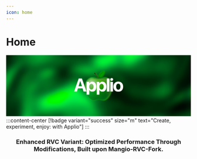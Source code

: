 ```yaml
---
icon: home
---
```


# Home

![](assets/applio.png)
:::content-center
[!badge variant="success" size="m" text="Create, experiment, enjoy: with Applio"]
:::

<h3 style="text-align: center;">Enhanced RVC Variant: Optimized Performance Through Modifications, Built upon Mangio-RVC-Fork.</h1>
